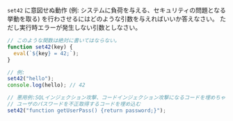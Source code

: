 `set42` に意図せぬ動作 (例: システムに負荷を与える、セキュリティの問題となる挙動を取る) を行わさせるにはどのような引数を与えればいいか答えなさい。
ただし実行時エラーが発生しない引数としなさい。

```js
// このような関数は絶対に書いてはならない。
function set42(key) {
  eval(`${key} = 42;`);
}

// 例:
set42("hello");
console.log(hello); // 42

// 悪用例:SQLインジェクション攻撃、コードインジェクション攻撃になるコードを埋めちゃうと危険
// ユーザのパスワードを不正取得するコードを埋め込む
set42("function getUserPass() {return password;}");
```

